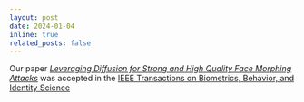 ```yaml
---
layout: post
date: 2024-01-04
inline: true
related_posts: false
---
```


Our paper *[Leveraging Diffusion for Strong and High Quality Face Morphing Attacks](https://zblasingame.github.io/DiM/)* was accepted in the [IEEE Transactions on Biometrics, Behavior, and Identity Science](https://ieeexplore.ieee.org/document/10381591)
